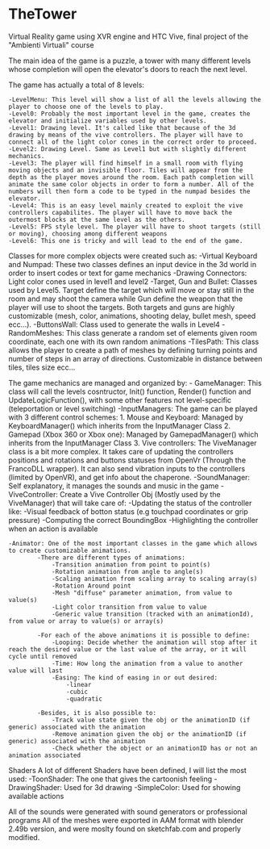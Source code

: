 # TheTower
Virtual Reality game using XVR engine and HTC Vive, final project of the "Ambienti Virtuali" course

The main idea of the game is a puzzle, a tower with many different levels whose completion will open the elevator's doors to reach the next level.

The game has actually a total of 8 levels:

	-LevelMenu: This level will show a list of all the levels allowing the player to choose one of the levels to play. 
	-Level0: Probably the most important level in the game, creates the elevator and initialize variables used by other levels.
	-Level1: Drawing level. It's called like that because of the 3d drawing by means of the vive controllers. The player will have to connect all of the light color cones in the correct order to proceed.
	-Level2: Drawing Level. Same as Level1 but with slightly different mechanics.
	-Level3: The player will find himself in a small room with flying moving objects and an invisible floor. Tiles will appear from the depth as the player moves around the room. Each path completion will animate the same color objects in order to form a number. All of the numbers will then form a code to be typed in the numpad besides the elevator.
	-Level4: This is an easy level mainly created to exploit the vive controllers capabilites. The player will have to move back the outermost blocks at the same level as the others.
	-Level5: FPS style level. The player will have to shoot targets (still or moving), choosing among different weapons
	-Level6: This one is tricky and will lead to the end of the game.
	
Classes for more complex objects were created such as:
	-Virtual Keyboard and Numpad: These two classes defines an input device in the 3d world in order to insert codes or text for game mechanics
	-Drawing Connectors: Light color cones used in level1 and level2
	-Target, Gun and Bullet: Classes used by Level5. Target define the target which will move or stay still in the room and may shoot the camera while Gun define the weapon that the player will use to shoot the targets. Both targets and guns are highly customizable (mesh, color, animations, shooting delay, bullet mesh, speed ecc...).
	-ButtonsWall: Class used to generate the walls in Level4
	-RandomMeshes: This class generate a random set of elements given room coordinate, each one with its own random animations
	-TilesPath: This class allows the player to create a path of meshes by defining turning points and number of steps in an array of directions. Customizable in distance between tiles, tiles size ecc...

The game mechanics are managed and organized by:
	- GameManager: This class will call the levels cosntructor, Init() function, Render() function and UpdateLogicFunction(), with some other features not level-specific (teleportation or level switching)
	-InputManagers: The game can be played with 3 different control schemes:
		1. Mouse and Keyboard: Managed by KeyboardManager() which inherits from the InputManager Class
		2. Gamepad (Xbox 360 or Xbox one): Managed by GamepadManager() which inherits from the InputManager Class
		3. Vive controllers: The ViveManager class is a bit more complex. It takes care of updating the controllers positions and rotations and buttons statuses from OpenVr (Through the FrancoDLL wrapper). It can also send vibration inputs to the controllers (limited by OpenVR), and get info about the chaperone.
	-SoundManager: Self explanatory, it manages the sounds and music in the game
	-ViveController: Create a Vive Controller Obj (Mostly used by the ViveManager) that will take care of:
		-Updating the status of the controller like:
			-Visual feedback of botton status (e.g touchpad coordinates or grip pressure)
		-Computing the correct BoundingBox
		-Highlighting the controller when an action is available
	
	
	-Animator: One of the most important classes in the game which allows to create customizable animations.	 
			-There are different types of animations:
				-Transition animation from point to point(s)
				-Rotation animation from angle to angle(s)
				-Scaling animation from scaling array to scaling array(s)
				-Rotation Around point
				-Mesh "diffuse" parameter animation, from value to value(s)
				-Light color transition from value to value
				-Generic value transition (tracked with an animationId), from value or array to value(s) or array(s)

			-For each of the above animations it is possible to define:
				-Looping: Decide whether the animation will stop after it reach the desired value or the last value of the array, or it will cycle until removed
				-Time: How long the animation from a value to another value will last
				-Easing: The kind of easing in or out desired:
					-linear
					-cubic
					-quadratic

			-Besides, it is also possible to:
				-Track value state given the obj or the animationID (if generic) associated with the animation
				-Remove animation given the obj or the animationID (if generic) associated with the animation
				-Check whether the object or an animationID has or not an animation associated

Shaders
	A lot of different Shaders have been defined, I will list the most used:
	-ToonShader: The one that gives the cartoonish feeling
	-DrawingShader: Used for 3d drawing
	-SimpleColor: Used for showing available actions
	
All of the sounds were generated with sound generators or professional programs
All of the meshes were exported in AAM format with blender 2.49b version, and were moslty found on sketchfab.com and properly modified.
